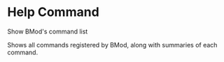 # Help Command

Show BMod's command list

Shows all commands registered by BMod, along with summaries of each command.
